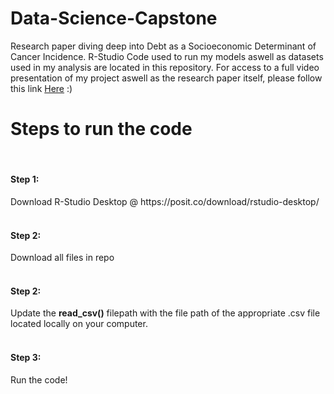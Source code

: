 # Data-Science-Capstone
Research paper diving deep into Debt as a Socioeconomic Determinant of Cancer Incidence.
R-Studio Code used to run my models aswell as datasets used in my analysis are located in this repository. 
For access to a full video presentation of my project aswell as the research paper itself, 
please follow this link [Here](https://fysalbeau.github.io/datacap.html) :)

<h1>Steps to run the code</h1><br>
<h4>Step 1:</h4>
Download R-Studio Desktop @ https://posit.co/download/rstudio-desktop/ <br>
<br>
<h4>Step 2:</h4>
Download all files in repo<br>
<br>
<h4>Step 2:</h4>
Update the <b>read_csv()</b> filepath with the file path of the appropriate .csv file located locally on your computer.<br>
<br>
<h4>Step 3:</h4>
Run the code!

